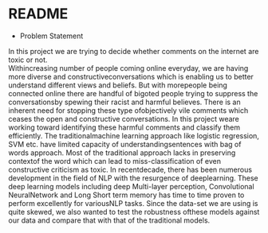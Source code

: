 # README

* Problem Statement

In this project we are trying to decide whether comments on the internet are toxic or not.  
Withincreasing number of people coming online everyday, we are having more diverse and constructiveconversations which is enabling us to better understand different views and beliefs.
But with morepeople being connected online there are handful of bigoted people trying to suppress the conversationsby spewing their racist and harmful believes. 
There is an inherent need for stopping these type ofobjectively vile comments which ceases the open and constructive conversations. 
In this project weare working toward identifying these harmful comments and classify them efficiently. 
The traditionalmachine learning approach like logistic regression, SVM etc. have limited capacity of understandingsentences with bag of words approach. 
Most of the traditional approach lacks in preserving contextof the word which can lead to miss-classification of even constructive criticism as toxic. 
In recentdecade, there has been numerous development in the field of NLP with the resurgence of deeplearning. 
These deep learning models including deep Multi-layer perception, Convolutional NeuralNetwork and Long Short term memory has time to time proven to perform excellently for variousNLP tasks. 
Since the data-set we are using is quite skewed, we also wanted to test the robustness ofthese models against our data and compare that with that of the traditional models.
